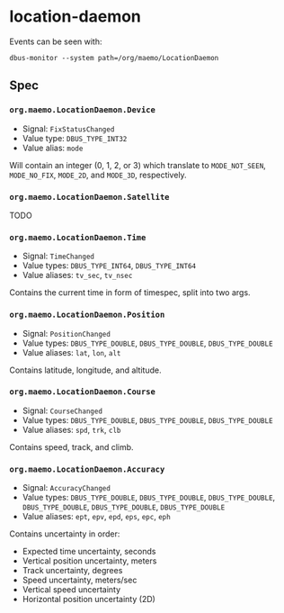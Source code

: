 location-daemon
===============

Events can be seen with:

```
dbus-monitor --system path=/org/maemo/LocationDaemon
```

Spec
----

### `org.maemo.LocationDaemon.Device`

* Signal: `FixStatusChanged`
* Value type: `DBUS_TYPE_INT32`
* Value alias: `mode`

Will contain an integer (0, 1, 2, or 3) which translate to `MODE_NOT_SEEN`,
`MODE_NO_FIX`, `MODE_2D`, and `MODE_3D`, respectively.


### `org.maemo.LocationDaemon.Satellite`

TODO


### `org.maemo.LocationDaemon.Time`

* Signal: `TimeChanged`
* Value types: `DBUS_TYPE_INT64`, `DBUS_TYPE_INT64`
* Value aliases: `tv_sec`, `tv_nsec`

Contains the current time in form of timespec, split into two args.


### `org.maemo.LocationDaemon.Position`

* Signal: `PositionChanged`
* Value types: `DBUS_TYPE_DOUBLE`, `DBUS_TYPE_DOUBLE`, `DBUS_TYPE_DOUBLE`
* Value aliases: `lat`, `lon`, `alt`

Contains latitude, longitude, and altitude.


### `org.maemo.LocationDaemon.Course`

* Signal: `CourseChanged`
* Value types: `DBUS_TYPE_DOUBLE`, `DBUS_TYPE_DOUBLE`, `DBUS_TYPE_DOUBLE`
* Value aliases: `spd`, `trk`, `clb`

Contains speed, track, and climb.


### `org.maemo.LocationDaemon.Accuracy`

* Signal: `AccuracyChanged`
* Value types: `DBUS_TYPE_DOUBLE`, `DBUS_TYPE_DOUBLE`, `DBUS_TYPE_DOUBLE`,
  `DBUS_TYPE_DOUBLE`, `DBUS_TYPE_DOUBLE`, `DBUS_TYPE_DOUBLE`
* Value aliases: `ept`, `epv`, `epd`, `eps`, `epc`, `eph`

Contains uncertainty in order:

* Expected time uncertainty, seconds
* Vertical position uncertainty, meters
* Track uncertainty, degrees
* Speed uncertainty, meters/sec
* Vertical speed uncertainty
* Horizontal position uncertainty (2D)

